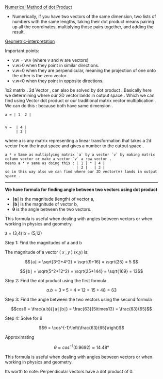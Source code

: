 [Numerical Method of dot Product](https://www.3blue1brown.com/lessons/dot-products#numerical-method)
- Numerically, if you have two vectors of the same dimension, two lists of numbers with the same lengths, taking their dot product means pairing up all the coordinates, multiplying those pairs together, and adding the result.

[Geometric-interpretation](https://youtu.be/LyGKycYT2v0?si=HnuKVmH5HFIBR_ku)

Important points: 
- v.w = w.v (where v and w are vectors)
- v.w>0 when they point in similar directions.
- v.w=0 when they are perpendicular,  meaning the projection of one onto the other is the zero vector.
- v.w<0 when they point in opposite directions.


1x2 matrix . 2d Vector , can also be solved by dot product . Basically here we determining where our 2D vector lands in output space . Which we can find using Vector dot product or our traditional matrix vector multiplication .
We can do this : because both have same dimension .
```
a = | 1  2 | 
            
            
v =  | 4 | 
     | 3 |
```
where a is any matrix  representing a linear transformation that takes a 2d vector from the input space and gives a number to the output space .

```
a * v Same as multiplying matrix `a` by a vector `v` by making matrix column vector or make a vector `v` a row vector .
means a * v same as doing this : | 1 | * | 4 |
                                 | 2 |   | 3 |
so in this way also we can find where our 2D vector(v) lands in output space .
``` 

----------
**We have formula for finding angle between two vectors using dot product** 

- **∣a∣** is the magnitude (length) of vector a,
- **∣b∣** is the magnitude of vector b,
- **θ** is the angle between the two vectors.

This formula is useful when dealing with angles between vectors or when working in physics and geometry.


a = (3,4)
b = (5,12)

Step 1: Find the magnitudes of a and b

The magnitude of a vector 
(
𝑥
,
𝑦
)
(x,y) is:

```math
∣a∣ =  \sqrt{3^2+4^2} = \sqrt{9+16} = \sqrt{25} = 5    
```

```math
∣b∣ =  \sqrt{5^2+12^2} = \sqrt{25+144} = \sqrt{169} = 13
```
Step 2: Find the dot product using the first formula

```math
a.b = 3\times5 + 4\times12 = 15 + 48 = 63
```

Step 3: Find the angle between the two vectors using the second formula

```math
cosθ = \frac{a.b}{∣a∣∣b∣} = \frac{63}{5\times13} = \frac{63}{65}
```

Step 4: Solve for θ

```math
θ = \cos^{-1}\left(\frac{63}{65}\right)
```

Approximating
```math
θ \approx cos^{-1}(0.9692) \approx 14.48°
```


This formula is useful when dealing with angles between vectors or when working in physics and geometry.

Its worth to note: Perpendicular vectors have a dot product of 0.

